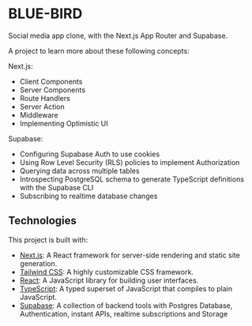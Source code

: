 # BLUE-BIRD

Social media app clone, with the Next.js App Router and Supabase.

A project to learn more about these following concepts:

Next.js:

- Client Components
- Server Components
- Route Handlers
- Server Action
- Middleware
- Implementing Optimistic UI

Supabase:

- Configuring Supabase Auth to use cookies
- Using Row Level Security (RLS) policies to implement Authorization
- Querying data across multiple tables
- Introspecting PostgreSQL schema to generate TypeScript definitions with the Supabase CLI
- Subscribing to realtime database changes

## Technologies

This project is built with:

- [Next.js](https://nextjs.org/docs): A React framework for server-side rendering and static site generation.
- [Tailwind CSS](https://tailwindcss.com/docs/installation): A highly customizable CSS framework.
- [React](https://react.dev/): A JavaScript library for building user interfaces.
- [TypeScript](https://www.typescriptlang.org/docs/): A typed superset of JavaScript that compiles to plain JavaScript.
- [Supabase](https://supabase.com/docs): A collection of backend tools with Postgres Database, Authentication, instant APIs, realtime subscriptions and Storage

